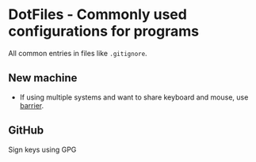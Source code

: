 # DotFiles - Commonly used configurations for programs

All common entries in files like `.gitignore`.

## New machine

- If using multiple systems and want to share keyboard and mouse, use [barrier](https://github.com/debauchee/barrier/).

## GitHub

Sign keys using GPG
